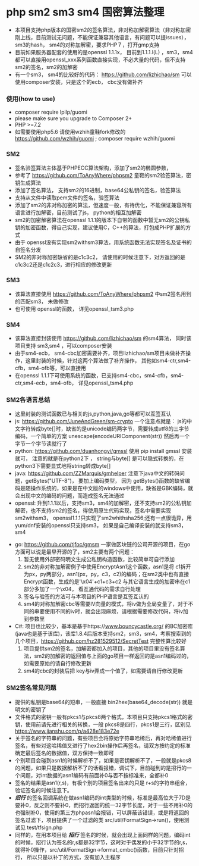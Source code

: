# php sm2 sm3 sm4 国密算法整理
* 本项目支持php版本的国密sm2的签名算法，非对称加解密算法（非对称加密刚上线，目前测试无问题，不能保证兼容其他语言，有问题可以提issues），sm3的hash，  sm4的对称加解密，要求PHP７，打开gmp支持
* 目前如果服务器配套的使用的是openssl 1.1.1x， 目前到1.1.1.l(L) ，sm3，sm4都可以直接用openssl_xxx系列函数直接实现，不必大量的代码，但不支持sm2的签名，sm2的加解密
* 有一个sm3， sm4的比较好的代码： https://github.com/lizhichao/sm  可以使用composer安装，只是这个的ecb， cbc没有做补齐

### 使用(how to use)
* composer require lpilp/guomi
* please make sure you upgrade to Composer 2+
* PHP >=7.2
* 如需要使用php5.6 请使用wzhih童鞋fork修改的 https://github.com/wzhih/guomi ; composer require wzhih/guomi
### SM2
* 签名验签算法主体基于PHPECC算法架构，添加了sm2的椭圆参数， 
* 参考了 https://github.com/ToAnyWhere/phpsm2 童鞋的sm2验签算法，密钥生成算法
* 添加了签名算法， 支持sm2的16进制，base64公私钥的签名，验签算法
* 支持从文件中读取pem文件的签名，验签算法
* 添加了sm2的非对称加密的算法，但速度一般，有待优化，不能保证兼容所有语言进行加解密，目前测试了js， python的相互加解密
* sm2的加密解密算法在openssl 1.1.1的版本下自带的函数中暂无sm2的公钥私钥的加密函数，得自己实现，建议使用C，C++的算法，打包成PHP扩展的方式
* 由于 openssl没有实现sm2withsm3算法，用系统函数无法实现签名及证书的自签名分发
* SM2的非对称加密缺省的是c1c3c2， 请使用的时候注意下，对方返回的是c1c3c2还是c1c2c3，进行相应的修改更新

### SM3
* 该算法直接使用 https://github.com/ToAnyWhere/phpsm2 中sm2签名用到的匹配sm3， 未做修改
* 也可使用 openssl的函数， 详见openssl_tsm3.php

### SM4
* 该算法直接封装使用 https://github.com/lizhichao/sm  的sm4算法， 同时该项目支持 sm3,sm4 ，可以composer安装
* 由于sm4-ecb， sm4-cbc加密需要补齐，项目lizhichao/sm项目未做补齐操作，这里封装的时候，针对这两个算法做了补齐操作， 其他如sm4-ctr,sm4-cfb，sm4-ofb等，可以直接用
* 在openssl 1.1.1下可使用系统的函数，已支持sm4-cbc，sm4-cfb，sm4-ctr,sm4-ecb，sm4-ofb，  详见openssl_tsm4.php

### SM2各语言总结
* 这里封装的测试函数已与相关的js,python,java,go等都可以互签互认
* js: https://github.com/JuneAndGreen/sm-crypto 一个注意点就是： js的中文字符转成byte[]时，缺省的是unicode编码两字节，需要转成utf8的三字节编码，一个简单的方案 unescape(encodeURIComponent(str)) 然后再一个字节一个字节读就行了
* python: https://github.com/duanhongyi/gmssl  使用 pip install gmssl 安装就可， 注意的就是在python2下 ， string与byte[] 是可以隐式转换的，在python3下需要显式地将string转成byte[]
* java: https://github.com/ZZMarquis/gmhelper 注意下java中文的转码问题，getBytes("UTF-8")， 要加上编码类型， 因为 getBytes()函数的缺省编码是随操作系统的，如果是在中文版的windows中使用，缺省是GBK编码，就会出现中文的编码的问题，而造成签名无法通过
* openssl: 升到1.1.1以后，支持sm3，sm4的加解密，还不支持sm2的公私钥加解密，也不支持sm2的签名，得使用原生代码实现，签名中需要实现sm2withsm3， openssl1.1.1只实现了sm2whithsha256;还有一点很诡异，用yum/dnf安装的openssl只支持sm3， 如果是自己编译安装的就支持sm3，sm4
+ go: https://github.com/tjfoc/gmsm 一家做区块链的公司开源的项目，在go方面可以说是最早开源的了，sm2主要有两个问题：
  1. 暂无使用外部密码明文生成公私钥构造函数，比较简单可自行添加
  2. sm2的非对称加解密例子中使用EncryptAsn1这个函数，asn1是将 c1拆开为px，py两部分，asn1(px，py，c3，c2)的编码；在sm2类中也有直接Encrypt函数，生成的是'\x04'+c1+c3+c2 与其它语言生成的加密串在c1部分多加了一个\x04， 看互通代码的需求自行处理
  3. 签名与验签的方法可与本项目的PHP语言是互签互认的
  4. sm4的对称加解密cbc等需要IV向量的模式，将iv做为全局变量了，对于不同的串要使用不同的iv时，就会出现麻烦，请根据需要修改代码，将iv加到参数里
+ C#: 项目也比较少，基本是基于https://www.bouncycastle.org/ 的BC加密库(java也是基于该库)，该库1.8.4后版本支持sm2，sm3，sm4，考察搜索到的几个项目，https://github.com/hz281529512/SecretTest 完整性算比较好
  1. 项目提供sm2的签名，加解密都加入的项目，其他的项目里没有签名算法，sm2的加解密的返回值与上面的go项目一样返回的是asn1编码过的，如需要原始的请自行修改更新
  2. sm4的cbc的封装后把 key与iv弄成一个值了，如需要请自行修改更新
### SM2签名常见问题
  * 提供的私钥是base64的短串，一般直接 bin2hex(base64_decode(str)) 就是明文的密钥了
  * 文件格式的密钥一般有pkcs1与pkcs8两个格式，本项目只支持pkcs1格式的密钥，使用前请先进行相关的转换，一般 pkcs8是四行，pkcs1是三行，区别见 https://www.jianshu.com/p/a428e183e72e
  * 关于签名的字符串的问题，有些项目会将原始字符串哈稀后，再对哈稀值进行签名，有些对这哈稀值又进行了hex2bin操作后再签名，请双方按约定的标准确定最后签名的数据值，双方保持一致即可
  * 个别项目会碰到asn1的时候解析不了，如果是密钥解析不了，一般就是pkcs8的问题，如果只是数据解析不了的话看报错，调试下，目前碰到的是招行的一个问题，对int数据的asn1编码有前面补0与否不按标准来，全都补0
  * 签名的结果是asn1(r,s)，有极个别的项目签名出来的只是 r+s的字符串组合，验证签名的时候注意下。
  * ***招行*** 的签名回调系统在做asn1编码的int类型的时候，标准是最高位大于7D是要补0，反之则不要补0，而招行返回的统一32字节长度，对于一些不用补0的也强制补0，使用的第三方phpasn1会报错，可以屏蔽该错误，或是将返回的签名过滤下，项目提供了一个过滤的类 src/util/FormatSign->run()，使用测试见 test/tfsign.php
  * 同样的，在用本项目给 ***招行*** 签名的时候，就会出现上面同样的问题，编码int的时候，招行认为签名的r,s都是32字节，这时对于偶发的小于32字节的r,s，就得补0操作，src/util/FormatSign->format_cmbc()函数，目前只针对招行， 所以只是以补丁的方式，没有加入主程序


  

